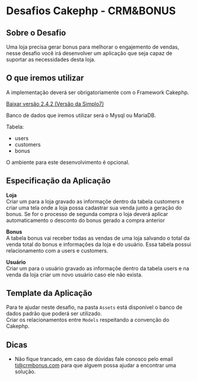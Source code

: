 # Desafios Cakephp - CRM&BONUS

## Sobre o Desafio

Uma loja precisa gerar bonus para melhorar o engajemento de vendas, nesse desafio você irá desenvolver um aplicação que seja capaz de suportar as necessidades desta loja.

## O que iremos utilizar

A implementação deverá ser obrigatoriamente com o Framework Cakephp.

[Baixar versão 2.4.2 (Versão da Simplo7)](https://bakery.cakephp.org/2013/10/23/CakePHP-2-4-2-released.html)

Banco de dados que iremos utilizar será o Mysql ou MariaDB.

Tabela: 
 - users 
 - customers
 - bonus

O ambiente para este desenvolvimento é opcional.


## Especificação da Aplicação

<strong>Loja</strong></br>
Criar um para a loja gravado as informaçõe dentro da tabela customers e criar uma tela onde a loja possa cadastrar sua venda junto a geração do bonus.
Se for o processo de segunda compra o loja deverá aplicar automaticamento o desconto do bonus gerado a compra anterior

<strong>Bonus</strong></br>
A tabela bonus vai receber todas as vendas de uma loja salvando o total da venda total do bonus e informações da loja e do usuário.
Essa tabela possui relacionamento com a  users e customers.

<strong>Usuário</strong></br>
Criar um para o usuário gravado as informaçõe dentro da tabela users e na venda da loja criar um novo usuário caso ele não exista.

## Template da Aplicação

Para te ajudar neste desafio, na pasta `Assets` está disponível o banco de dados padrão que poderá ser utilizado.
<br/>
Criar os relacionamentos entre `Models` respeitando a convenção do Cakephp.

## Dicas

- Não fique trancado, em caso de dúvidas fale conosco pelo email ti@crmbonus.com para que alguem possa ajudar a encontrar uma solução.

